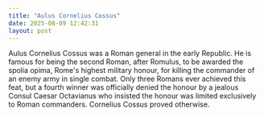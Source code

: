 ```yaml
---
title: "Aulus Cornelius Cossus"
date: 2025-08-09 12:42:31 
layout: post
---
```


Aulus Cornelius Cossus was a Roman general in the early Republic. He is famous for being the second Roman, after Romulus, to be awarded the spolia opima, Rome's highest military honour, for killing the commander of an enemy army in single combat. Only three Romans ever achieved this feat, but a fourth winner was officially denied the honour by a jealous Consul Caesar Octavianus who insisted the honour was limited exclusively to Roman commanders. Cornelius Cossus proved otherwise.
